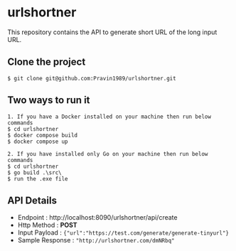 # urlshortner

This repository contains the API to generate short URL of the long input URL.
## Clone the project

```
$ git clone git@github.com:Pravin1989/urlshortner.git

```

## Two ways to run it 

```
1. If you have a Docker installed on your machine then run below commands
$ cd urlshortner
$ docker compose build
$ docker compose up
```
```
2. If you have installed only Go on your machine then run below commands
$ cd urlshortner
$ go build .\src\
$ run the .exe file
```

## API Details
* Endpoint : http://localhost:8090/urlshortner/api/create
* Http Method : **POST**
* Input Payload : `{"url":"https://test.com/generate/generate-tinyurl"}`
* Sample Response : `"http://urlshortner.com/dmNRbq"`
